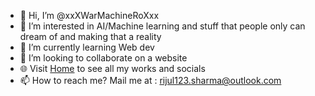 
- 👋 Hi, I’m @xxXWarMachineRoXxx
- 👀 I’m interested in AI/Machine learning and stuff that people only can dream of and making that a reality
- 🌱 I’m currently learning Web dev
- 💞️ I’m looking to collaborate on a website
- 🌐 Visit [Home](https://xxxwarmachineroxxx.github.io/) to see all my works and socials
- 📫 How to reach me? Mail me at : rijul123.sharma@outlook.com

<!---
xxXWarMachineRoXxx/xxXWarMachineRoXxx is a ✨ special ✨ repository because its `README.md` (this file) appears on your GitHub profile.
You can click the Preview link to take a look at your changes.
--->
